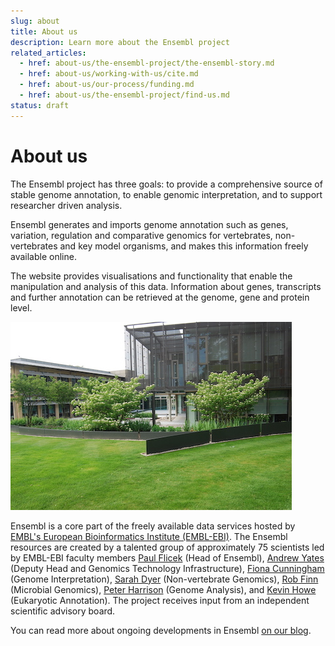 ```yaml
---
slug: about
title: About us
description: Learn more about the Ensembl project
related_articles:
  - href: about-us/the-ensembl-project/the-ensembl-story.md
  - href: about-us/working-with-us/cite.md
  - href: about-us/our-process/funding.md
  - href: about-us/the-ensembl-project/find-us.md
status: draft
---
```


# About us

The Ensembl project has three goals: to provide a comprehensive source of stable genome annotation, to enable genomic interpretation, and to support researcher driven analysis.

Ensembl generates and imports genome annotation such as genes, variation, regulation and comparative genomics for vertebrates, non-vertebrates and key model organisms, and makes this information freely available online.

The website provides visualisations and functionality that enable the manipulation and analysis of this data. Information about genes, transcripts and further annotation can be retrieved at the genome, gene and protein level.

![The East Wing of the EMBL-EBI main building](media/ebi_east_wing.jpg)

Ensembl is a core part of the freely available data services hosted by [EMBL's European Bioinformatics Institute (EMBL-EBI)](https://www.ebi.ac.uk). The Ensembl resources are created by a talented group of approximately 75 scientists led by EMBL-EBI faculty members [Paul Flicek](http://www.ebi.ac.uk/about/people/paul-flicek) (Head of Ensembl), [Andrew Yates](https://www.ebi.ac.uk/about/people/andy-yates) (Deputy Head and Genomics Technology Infrastructure), [Fiona Cunningham](https://www.ebi.ac.uk/about/people/fiona-cunningham) (Genome Interpretation), [Sarah Dyer](https://www.ebi.ac.uk/about/people/sarah-dyer) (Non-vertebrate Genomics), [Rob Finn](https://www.ebi.ac.uk/about/people/rob-finn) (Microbial Genomics), [Peter Harrison](https://www.ebi.ac.uk/about/people/peter-harrison) (Genome Analysis), and [Kevin Howe](https://www.ebi.ac.uk/about/people/kevin-howe) (Eukaryotic Annotation). The project receives input from an independent scientific advisory board.

You can read more about ongoing developments in Ensembl [on our blog](http://www.ensembl.info/).
